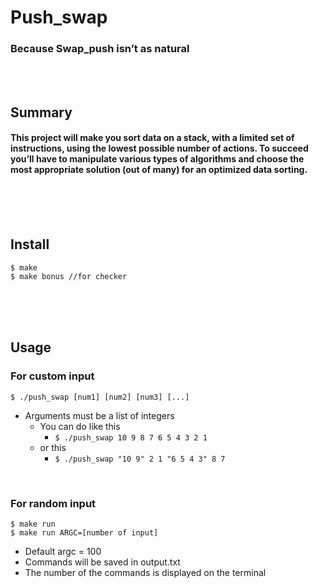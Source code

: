 # Push_swap
### Because Swap_push isn’t as natural
<br/><br/>

## Summary
#### This project will make you sort data on a stack, with a limited set of instructions, using the lowest possible number of actions. To succeed you’ll have to manipulate various types of algorithms and choose the most appropriate solution (out of many) for an optimized data sorting.
<br/><br/><br/>

## Install
	$ make
	$ make bonus //for checker
<br/><br/><br/>

## Usage
### For custom input
	$ ./push_swap [num1] [num2] [num3] [...]
* Arguments must be a list of integers
	-  You can do like this
		* `$ ./push_swap 10 9 8 7 6 5 4 3 2 1`
	-  or this
		* `$ ./push_swap "10 9" 2 1 "6 5 4 3" 8 7`
<br/>

### For random input
```
$ make run
$ make run ARGC=[number of input]
```
* Default argc = 100
* Commands will be saved in output.txt
* The number of the commands is displayed on the terminal